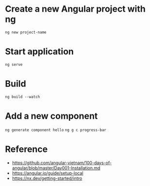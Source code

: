 # Create a new Angular project with ng

`ng new project-name`

# Start application

`ng serve`

# Build 

`ng build --watch`

# Add a new component
`ng generate component hello`
`ng g c progress-bar`

# Reference
- https://github.com/angular-vietnam/100-days-of-angular/blob/master/Day001-Installation.md
- https://angular.io/guide/setup-local
- https://nx.dev/getting-started/intro